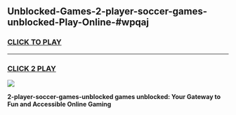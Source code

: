 
## Unblocked-Games-2-player-soccer-games-unblocked-Play-Online-#wpqaj
<h3>
<a href="https://premium.freeplayer.one?title=2-player-soccer-games-unblocked&ref=27F">CLICK TO PLAY</a></h3>
<hr>

<h3>
<a href="https://premium.freeplayer.one?title=2-player-soccer-games-unblocked&ref=27F">CLICK 2 PLAY</a>
  
</h3>

<a href="https://premium.freeplayer.one?title=2-player-soccer-games-unblocked&ref=27F"><img src="https://clearcache.store/games.png"></a>


**2-player-soccer-games-unblocked games unblocked: Your Gateway to Fun and Accessible Online Gaming**
